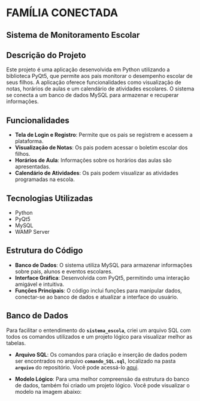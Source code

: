 # FAMÍLIA CONECTADA
## Sistema de Monitoramento Escolar

## Descrição do Projeto

Este projeto é uma aplicação desenvolvida em Python utilizando a biblioteca PyQt5, que permite aos pais monitorar o desempenho escolar de seus filhos. A aplicação oferece funcionalidades como visualização de notas, horários de aulas e um calendário de atividades escolares. O sistema se conecta a um banco de dados MySQL para armazenar e recuperar informações.

## Funcionalidades

- **Tela de Login e Registro**: Permite que os pais se registrem e acessem a plataforma.
- **Visualização de Notas**: Os pais podem acessar o boletim escolar dos filhos.
- **Horários de Aula**: Informações sobre os horários das aulas são apresentadas.
- **Calendário de Atividades**: Os pais podem visualizar as atividades programadas na escola.

## Tecnologias Utilizadas

- Python
- PyQt5
- MySQL
- WAMP Server

## Estrutura do Código

- **Banco de Dados**: O sistema utiliza MySQL para armazenar informações sobre pais, alunos e eventos escolares.
- **Interface Gráfica**: Desenvolvida com PyQt5, permitindo uma interação amigável e intuitiva.
- **Funções Principais**: O código inclui funções para manipular dados, conectar-se ao banco de dados e atualizar a interface do usuário.

## Banco de Dados

Para facilitar o entendimento do **`sistema_escola`**, criei um arquivo SQL com todos os comandos utilizados e um projeto lógico para visualizar melhor as tabelas. 
- **Arquivo SQL**: Os comandos para criação e inserção de dados podem ser encontrados no arquivo **`comando_SQL.sql`**, localizado na pasta **`arquivo`** do repositório. Você pode acessá-lo [aqui](/arquivo/comando_SQL.sql).

- **Modelo Lógico**: Para uma melhor compreensão da estrutura do banco de dados, também foi criado um projeto lógico. Você pode visualizar o modelo na imagem abaixo:
 <!-- Altere o caminho se necessário -->
